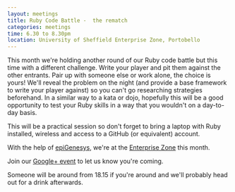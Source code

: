```yaml
---
layout: meetings
title: Ruby Code Battle -  the rematch
categories: meetings
time: 6.30 to 8.30pm
location: University of Sheffield Enterprise Zone, Portobello
---
```


This month we're holding another round of our Ruby code battle but this time with a different challenge. Write your player and pit them against the other entrants. Pair up with someone else or work alone, the choice is yours! We'll reveal the problem on the night (and provide a base framework to write your player against) so you can't go researching strategies beforehand. In a similar way to a kata or dojo, hopefully this will be a good opportunity to test your Ruby skills in a way that you wouldn't on a day-to-day basis.

This will be a practical session so don't forget to bring a laptop with Ruby installed, wireless and access to a GitHub (or equivalent) account.

With the help of [epiGenesys](http://www.epigenesys.co.uk), we're at the
[Enterprise Zone](http://enterprise.shef.ac.uk/contact-us) this month.

Join our [Google+
event](https://plus.google.com/events/cc6iip2ojj2s6lijda16m9cpnq8) to
let us know you're coming.

Someone will be around from 18.15 if you're around and we'll probably head out for a drink afterwards.
